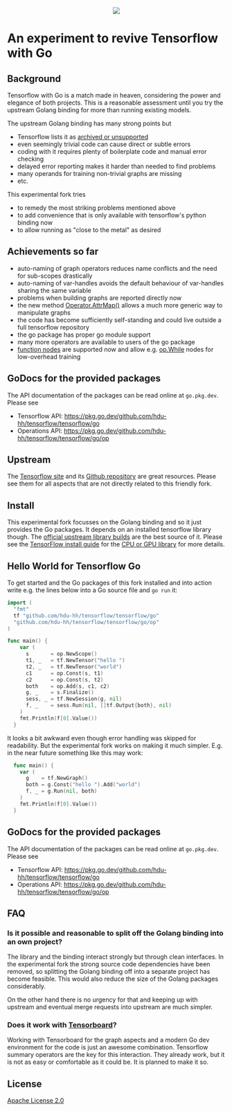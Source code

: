 <div align="center">
  <img src="https://www.tensorflow.org/images/tf_logo_horizontal.png">
</div>

# An experiment to revive Tensorflow with Go

## Background

Tensorflow with Go is a match made in heaven, considering the power and elegance of
both projects. This is a reasonable assessment until you try the upstream Golang
binding for more than running existing models.

The upstream Golang binding has many strong points but
* Tensorflow lists it as [archived or unsupported](https://www.tensorflow.org/api_docs)
* even seemingly trivial code can cause direct or subtle errors
* coding with it requires plenty of boilerplate code and manual error checking
* delayed error reporting makes it harder than needed to find problems
* many operands for training non-trivial graphs are missing
* etc.

This experimental fork tries
* to remedy the most striking problems mentioned above
* to add convenience that is only available with tensorflow's python binding now
* to allow running as "close to the metal" as desired

## Achievements so far

* auto-naming of graph operators reduces name conflicts and the need for sub-scopes drastically
* auto-naming of var-handles avoids the default behaviour of var-handles sharing the same variable
* problems when building graphs are reported directly now
* the new method [Operator.AttrMap()](https://pkg.go.dev/github.com/hdu-hh/tensorflow/tensorflow/go#Operation.AttrMap) allows a much more generic way to manipulate graphs
* the code has become sufficiently self-standing and could live outside a full tensorflow repository
* the go package has proper go module support
* many more operators are available to users of the go package
* [function nodes](https://pkg.go.dev/github.com/hdu-hh/tensorflow/tensorflow/go/op#Func) are supported now and allow e.g. [op.While](https://pkg.go.dev/github.com/hdu-hh/tensorflow/tensorflow/go/op#While) nodes for low-overhead training

## GoDocs for the provided packages

The API documentation of the packages can be read online at `go.pkg.dev`. Please see
* Tensorflow API: https://pkg.go.dev/github.com/hdu-hh/tensorflow/tensorflow/go
* Operations API: https://pkg.go.dev/github.com/hdu-hh/tensorflow/tensorflow/go/op

## Upstream

The [Tensorflow site](https://www.tensorflow.org/) and its [Github repository](https://github.com/tensorflow/tensorflo) are great resources. Please see
them for all aspects that are not directly related to this friendly fork.

## Install

This experimental fork focusses on the Golang binding and so it just
provides the Go packages. It depends on an installed tensorflow library though. The [official upstream library builds](https://github.com/tensorflow/tensorflow#official-builds) are the best
source of it. Please see the [TensorFlow install guide](https://www.tensorflow.org/install) for the [CPU or GPU library](https://github.com/tensorflow/build/tree/master/golang_install_guide) for more details.

## Hello World for Tensorflow Go

To get started and the Go packages of this fork installed and into action
write e.g. the lines below into a Go source file and `go run` it:

```go
import (
  "fmt"
  tf "github.com/hdu-hh/tensorflow/tensorflow/go"
  "github.com/hdu-hh/tensorflow/tensorflow/go/op"
)

func main() {
    var (
      s       = op.NewScope()
      t1, _   = tf.NewTensor("hello ")
      t2, _   = tf.NewTensor("world")
      c1      = op.Const(s, t1)
      c2      = op.Const(s, t2)
      both    = op.Add(s, c1, c2)
      g, _    = s.Finalize()
      sess, _ = tf.NewSession(g, nil)
      f, _    = sess.Run(nil, []tf.Output{both}, nil)
    )
    fmt.Println(f[0].Value())
  }
```

It looks a bit awkward even though error handling was skipped
for readability. But the experimental fork works on making it
much simpler. E.g. in the near future something like this may
work:

```go
  func main() {
    var (
      g    = tf.NewGraph()
      both = g.Const("hello ").Add("world")
      f, _ = g.Run(nil, both)
    )
    fmt.Println(f[0].Value())
  }
```

## GoDocs for the provided packages

The API documentation of the packages can be read online at `go.pkg.dev`. Please see
* Tensorflow API: https://pkg.go.dev/github.com/hdu-hh/tensorflow/tensorflow/go
* Operations API: https://pkg.go.dev/github.com/hdu-hh/tensorflow/tensorflow/go/op

## FAQ

### Is it possible and reasonable to split off the Golang binding into an own project?

The library and the binding interact strongly but through clean interfaces.
In the experimental fork the strong source code dependencies have been removed,
so splitting the Golang binding off into a separate project has become feasible.
This would also reduce the size of the Golang packages considerably.

On the other hand there is no urgency for that and keeping up with upstream
and eventual merge requests into upstream are much simpler.

### Does it work with [Tensorboard](https://github.com/tensorflow/tensorboard)?

Working with Tensorboard for the graph aspects and a modern Go dev environment
for the code is just an awesome combination. Tensorflow summary operators
are the key for this interaction. They already work, but it is not as easy
or comfortable as it could be. It is planned to make it so.

## License

[Apache License 2.0](LICENSE)
